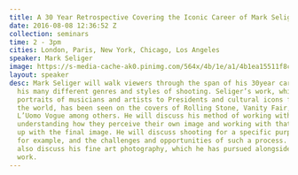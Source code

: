```yaml
---
title: A 30 Year Retrospective Covering the Iconic Career of Mark Seliger
date: 2016-08-08 12:36:52 Z
collection: seminars
time: 2 - 3pm
cities: London, Paris, New York, Chicago, Los Angeles
speaker: Mark Seliger
image: https://s-media-cache-ak0.pinimg.com/564x/4b/1e/a1/4b1ea15511f8c2f539c4af42b6d2f5c7.jpg
layout: speaker
desc: Mark Seliger will walk viewers through the span of his 30­year career covering
  his many different genres and styles of shooting. Seliger’s work, which ranges from
  portraits of musicians and artists to Presidents and cultural icons from around
  the world, has been seen on the covers of Rolling Stone, Vanity Fair, Details and
  L’Uomo Vogue among others. He will discuss his method of working with his subjects;
  understanding how they perceive their own image and working with that idea to come
  up with the final image. He will discuss shooting for a specific purpose, a cover
  for example, and the challenges and opportunities of such a process. Seliger will
  also discuss his fine art photography, which he has pursued alongside his commercial
  work.
---
```


